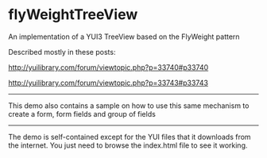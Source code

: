 flyWeightTreeView
=================

An implementation of a YUI3 TreeView based on the FlyWeight pattern

Described mostly in these posts:

http://yuilibrary.com/forum/viewtopic.php?p=33740#p33740

http://yuilibrary.com/forum/viewtopic.php?p=33743#p33743

---------------------------
This demo also contains a sample on how to use this same mechanism to create a form, form fields and group of fields

------------------------------
The demo is self-contained except for the YUI files that it downloads from the internet.  You just need to browse the index.html file to see it working.
